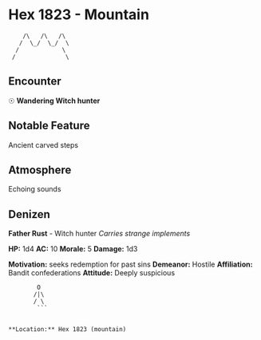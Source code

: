 # Hex 1823 - Mountain
```
    /\   /\   /\
   /  \_/  \_/  \
  /            \
 /              \
```

## Encounter

☉ **Wandering Witch hunter**

## Notable Feature

Ancient carved steps

## Atmosphere

Echoing sounds

## Denizen

**Father Rust** - Witch hunter
*Carries strange implements*

**HP:** 1d4 **AC:** 10 **Morale:** 5
**Damage:** 1d3

**Motivation:** seeks redemption for past sins
**Demeanor:** Hostile
**Affiliation:** Bandit confederations
**Attitude:** Deeply suspicious

```
        O
       /|\
       / \
        ```


**Location:** Hex 1823 (mountain)

